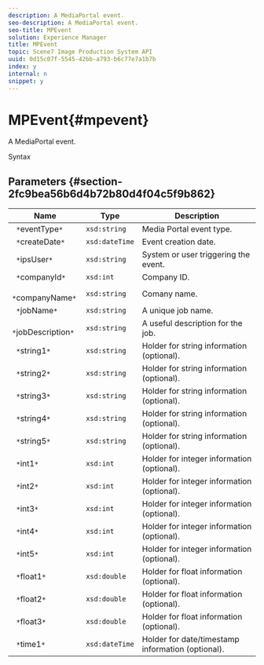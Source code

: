 ```yaml
---
description: A MediaPortal event.
seo-description: A MediaPortal event.
seo-title: MPEvent
solution: Experience Manager
title: MPEvent
topic: Scene7 Image Production System API
uuid: 0d15c07f-5545-42bb-a793-b6c77e7a1b7b
index: y
internal: n
snippet: y
---
```


# MPEvent{#mpevent}

A MediaPortal event.

 Syntax 

## Parameters {#section-2fc9bea56b6d4b72b80d4f04c5f9b862}

|  Name  | Type  | Description  |
|---|---|---|
|  ` *`eventType`*`  | `xsd:string`  | Media Portal event type.  |
|  ` *`createDate`*`  | `xsd:dateTime`  | Event creation date.  |
|  ` *`ipsUser`*`  | `xsd:string`  | System or user triggering the event.  |
|  ` *`companyId`*`  | `xsd:int`  | Company ID.  |
|  ` *`companyName`*`  | `xsd:string`  | Comany name.  |
|  ` *`jobName`*`  | `xsd:string`  | A unique job name.  |
|  ` *`jobDescription`*`  | `xsd:string`  | A useful description for the job.  |
|  ` *`string1`*`  | `xsd:string`  | Holder for string information (optional).  |
|  ` *`string2`*`  | `xsd:string`  | Holder for string information (optional).  |
|  ` *`string3`*`  | `xsd:string`  | Holder for string information (optional).  |
|  ` *`string4`*`  | `xsd:string`  | Holder for string information (optional).  |
|  ` *`string5`*`  | `xsd:string`  | Holder for string information (optional).  |
|  ` *`int1`*`  | `xsd:int`  | Holder for integer information (optional).  |
|  ` *`int2`*`  | `xsd:int`  | Holder for integer information (optional).  |
|  ` *`int3`*`  | `xsd:int`  | Holder for integer information (optional).  |
|  ` *`int4`*`  | `xsd:int`  | Holder for integer information (optional).  |
|  ` *`int5`*`  | `xsd:int`  | Holder for integer information (optional).  |
|  ` *`float1`*`  | `xsd:double`  | Holder for float information (optional).  |
|  ` *`float2`*`  | `xsd:double`  | Holder for float information (optional).  |
|  ` *`float3`*`  | `xsd:double`  | Holder for float information (optional).  |
|  ` *`time1`*`  | `xsd:dateTime`  | Holder for date/timestamp information (optional).  |


